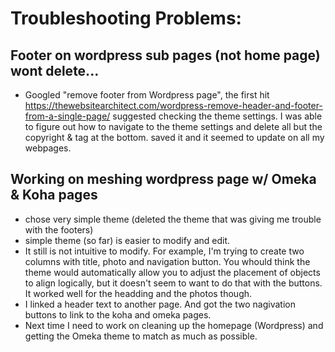 # Troubleshooting Problems:
## Footer on wordpress sub pages (not home page) wont delete...

- Googled "remove footer from Wordpress page", the first hit 
https://thewebsitearchitect.com/wordpress-remove-header-and-footer-from-a-single-page/ suggested checking the theme settings. I was able to figure out how to navigate to the theme settings and delete all but the copyright & tag at the bottom. saved it and it seemed to update on all my webpages. 


## Working on meshing wordpress page w/ Omeka & Koha pages

- chose very simple theme (deleted the theme that was giving me trouble with the footers)
- simple theme (so far) is easier to modify and edit. 
- It still is not intuitive to modify. For example, I'm trying to create two columns with title, photo and navigation button. You whould think the theme would automatically allow you to adjust the placement of objects to align logically, but it doesn't seem to want to do that with the buttons. It worked well for the headding and the photos though. 
- I linked a header text to another page. And got the two nagivation buttons to link to the koha and omeka pages.
- Next time I need to work on cleaning up the homepage (Wordpress) and getting the Omeka theme to match as much as possible. 


